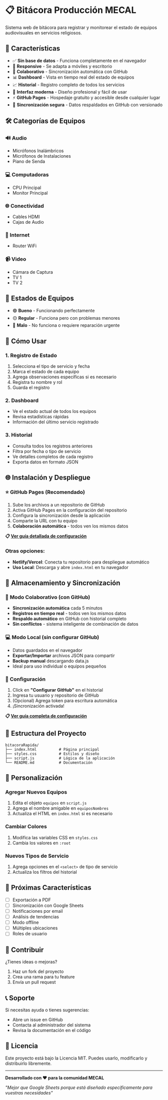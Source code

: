 # 📋 Bitácora Producción MECAL

Sistema web de bitácora para registrar y monitorear el estado de equipos audiovisuales en servicios religiosos.

## 🚀 Características

- ✅ **Sin base de datos** - Funciona completamente en el navegador
- 📱 **Responsive** - Se adapta a móviles y escritorio
- 🔄 **Colaborativo** - Sincronización automática con GitHub
- 📊 **Dashboard** - Vista en tiempo real del estado de equipos
- 📈 **Historial** - Registro completo de todos los servicios
- 🎨 **Interfaz moderna** - Diseño profesional y fácil de usar
- ⚡ **GitHub Pages** - Hospedaje gratuito y accesible desde cualquier lugar
- 🔐 **Sincronización segura** - Datos respaldados en GitHub con versionado

## 🛠️ Categorías de Equipos

### 🔊 Audio
- Micrófonos Inalámbricos
- Micrófonos de Instalaciones
- Piano de Senda

### 💻 Computadoras
- CPU Principal
- Monitor Principal

### 🌐 Conectividad
- Cables HDMI
- Cajas de Audio

### 📡 Internet
- Router WiFi

### 📹 Video
- Cámara de Captura
- TV 1
- TV 2

## 🎯 Estados de Equipos

- 🟢 **Bueno** - Funcionando perfectamente
- 🟡 **Regular** - Funciona pero con problemas menores
- 🔴 **Malo** - No funciona o requiere reparación urgente

## 📖 Cómo Usar

### 1. Registro de Estado
1. Selecciona el tipo de servicio y fecha
2. Marca el estado de cada equipo
3. Agrega observaciones específicas si es necesario
4. Registra tu nombre y rol
5. Guarda el registro

### 2. Dashboard
- Ve el estado actual de todos los equipos
- Revisa estadísticas rápidas
- Información del último servicio registrado

### 3. Historial
- Consulta todos los registros anteriores
- Filtra por fecha o tipo de servicio
- Ve detalles completos de cada registro
- Exporta datos en formato JSON

## 🌐 Instalación y Despliegue

### ⭐ GitHub Pages (Recomendado)
1. Sube los archivos a un repositorio de GitHub
2. Activa GitHub Pages en la configuración del repositorio
3. Configura la sincronización desde la aplicación
4. Comparte la URL con tu equipo
5. **Colaboración automática** - todos ven los mismos datos

**📋 [Ver guía detallada de configuración](CONFIGURACION.md)**

### Otras opciones:
- **Netlify/Vercel**: Conecta tu repositorio para despliegue automático
- **Uso Local**: Descarga y abre `index.html` en tu navegador

## 💾 Almacenamiento y Sincronización

### 🔄 **Modo Colaborativo (con GitHub)**
- **Sincronización automática** cada 5 minutos
- **Registros en tiempo real** - todos ven los mismos datos
- **Respaldo automático** en GitHub con historial completo
- **Sin conflictos** - sistema inteligente de combinación de datos

### 💻 **Modo Local (sin configurar GitHub)**
- Datos guardados en el navegador
- **Exportar/Importar** archivos JSON para compartir
- **Backup manual** descargando data.js
- Ideal para uso individual o equipos pequeños

### 🔧 **Configuración**
1. Click en **"Configurar GitHub"** en el historial
2. Ingresa tu usuario y repositorio de GitHub
3. (Opcional) Agrega token para escritura automática
4. ¡Sincronización activada!

**📋 [Ver guía completa de configuración](CONFIGURACION.md)**

## 🔧 Estructura del Proyecto

```
bitacoraRapida/
├── index.html          # Página principal
├── styles.css          # Estilos y diseño
├── script.js           # Lógica de la aplicación
└── README.md           # Documentación
```

## 🎨 Personalización

### Agregar Nuevos Equipos
1. Edita el objeto `equipos` en `script.js`
2. Agrega el nombre amigable en `equiposNombres`
3. Actualiza el HTML en `index.html` si es necesario

### Cambiar Colores
1. Modifica las variables CSS en `styles.css`
2. Cambia los valores en `:root`

### Nuevos Tipos de Servicio
1. Agrega opciones en el `<select>` de tipo de servicio
2. Actualiza los filtros del historial

## 🔮 Próximas Características

- [ ] Exportación a PDF
- [ ] Sincronización con Google Sheets
- [ ] Notificaciones por email
- [ ] Análisis de tendencias
- [ ] Modo offline
- [ ] Múltiples ubicaciones
- [ ] Roles de usuario

## 🤝 Contribuir

¿Tienes ideas o mejoras? 

1. Haz un fork del proyecto
2. Crea una rama para tu feature
3. Envía un pull request

## 📞 Soporte

Si necesitas ayuda o tienes sugerencias:

- Abre un issue en GitHub
- Contacta al administrador del sistema
- Revisa la documentación en el código

## 📄 Licencia

Este proyecto está bajo la Licencia MIT. Puedes usarlo, modificarlo y distribuirlo libremente.

---

**Desarrollado con ❤️ para la comunidad MECAL**

*"Mejor que Google Sheets porque está diseñado específicamente para vuestras necesidades"*
